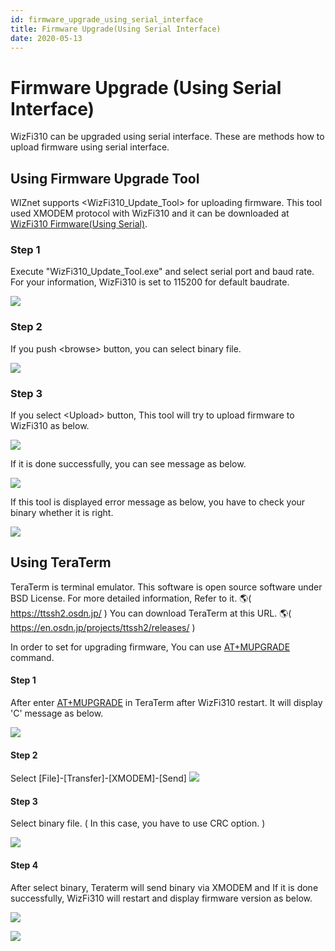 ```yaml
---
id: firmware_upgrade_using_serial_interface
title: Firmware Upgrade(Using Serial Interface)
date: 2020-05-13
---
```


# Firmware Upgrade (Using Serial Interface)

WizFi310 can be upgraded using serial interface. These are methods how
to upload firmware using serial interface.

## Using Firmware Upgrade Tool

WIZnet supports \<WizFi310\_Update\_Tool\> for uploading firmware. This
tool used XMODEM protocol with WizFi310 and it can be downloaded at
[WizFi310 Firmware(Using
Serial)](/img/products/wizfi310/wizfi310pg/upgrade_tool_1.png).

### Step 1

Execute "WizFi310\_Update\_Tool.exe" and select serial port and baud
rate. For your information, WizFi310 is set to 115200 for default
baudrate.

![](/img/products/wizfi310/wizfi310pg/upgrade_tool_1.png)

### Step 2

If you push \<browse\> button, you can select binary file.

![](/img/products/wizfi310/wizfi310pg/upgrade_tool_2.png)

### Step 3

If you select \<Upload\> button, This tool will try to upload firmware
to WizFi310 as below.

![](/img/products/wizfi310/wizfi310pg/upgrade_tool_3.png)

If it is done successfully, you can see message as below.

![](/img/products/wizfi310/wizfi310pg/upgrade_tool_4.png)

If this tool is displayed error message as below, you have to check your
binary whether it is right.

![](/img/products/wizfi310/wizfi310pg/upgrade_tool_5.png)

## Using TeraTerm

TeraTerm is terminal emulator. This software is open source software
under BSD License. For more detailed information, Refer to it. 🌎(
<https://ttssh2.osdn.jp/> ) You can download TeraTerm at this URL. 🌎(
<https://en.osdn.jp/projects/ttssh2/releases/> )

In order to set for upgrading firmware, You can use
[AT+MUPGRADE]()
command.

#### Step 1

After enter
[AT+MUPGRADE]()
in TeraTerm after WizFi310 restart. It will display 'C' message as
below.

![](/img/products/wizfi310/wizfi310pg/teraterm_1.png)

#### Step 2

Select \[File\]-\[Transfer\]-\[XMODEM\]-\[Send\]
![](/img/products/wizfi310/wizfi310pg/teraterm_2.png)

#### Step 3

Select binary file. ( In this case, you have to use CRC option. )

![](/img/products/wizfi310/wizfi310pg/teraterm_3.png)

#### Step 4

After select binary, Teraterm will send binary via XMODEM and If it is
done successfully, WizFi310 will restart and display firmware version as
below.

![](/img/products/wizfi310/wizfi310pg/teraterm_4.png)

![](/img/products/wizfi310/wizfi310pg/teraterm_5.png)
